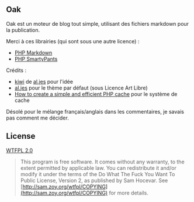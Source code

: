 ## Oak ##
Oak est un moteur de blog tout simple, utilisant des fichiers markdown pour la publication.  

Merci à ces librairies (qui sont sous une autre licence) :
* [PHP Markdown](http://michelf.com/projects/php-markdown/)
* [PHP SmartyPants](http://michelf.ca/)

Crédits :
* [kiwi](http://jeunes-science.org/kiwi/) de [al.jes](http://aljes.me/) pour l'idée
* [al.jes](http://aljes.me/) pour le thème par défaut (sous Licence Art Libre)
* [How to create a simple and efficient PHP cache](http://www.catswhocode.com/blog/how-to-create-a-simple-and-efficient-php-cache) pour le système de cache

Désolé pour le mélange français/anglais dans les commentaires, je savais pas comment me décider.

## License
[WTFPL 2.0](http://sam.zoy.org/wtfpl/)

> This program is free software. It comes without any warranty, to
> the extent permitted by applicable law. You can redistribute it
> and/or modify it under the terms of the Do What The Fuck You Want
> To Public License, Version 2, as published by Sam Hocevar. See
> [http://sam.zoy.org/wtfpl/COPYING](http://sam.zoy.org/wtfpl/COPYING) for more details.
